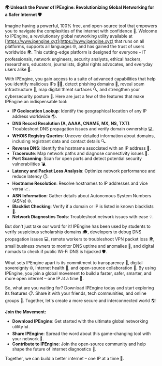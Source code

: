 **🌍 Unleash the Power of IPEngine: Revolutionizing Global Networking for a Safer Internet 🛡️**

Imagine having a powerful, 100% free, and open-source tool that empowers you to navigate the complexities of the internet with confidence 📡. Welcome to IPEngine, a revolutionary global networking utility available at [https://www.ipengine.xyz](https://www.ipengine.xyz) that runs on all platforms, supports all languages 🌐, and has gained the trust of users worldwide 🌍. This cutting-edge platform is designed for everyone – IT professionals, network engineers, security analysts, ethical hackers, researchers, educators, journalists, digital rights advocates, and everyday users alike 🤝.

With IPEngine, you gain access to a suite of advanced capabilities that help you identify malicious IPs 👮‍♂️, detect phishing domains 🚨, reveal scam infrastructure 💸, map digital threat surfaces 🔍, and strengthen your cybersecurity posture 🔐. Here are just a few of the features that make IPEngine an indispensable tool:

*   **IP Geolocation Lookup**: Identify the geographical location of any IP address worldwide 🌎.
*   **DNS Record Resolution (A, AAAA, CNAME, MX, NS, TXT)**: Troubleshoot DNS propagation issues and verify domain ownership 💻.
*   **WHOIS Registry Queries**: Uncover detailed information about domains, including registrant data and contact details 🔍.
*   **Reverse DNS**: Identify the hostname associated with an IP address 📝.
*   **Traceroute**: Map network paths and diagnose connectivity issues 📍.
*   **Port Scanning**: Scan for open ports and detect potential security vulnerabilities 💣.
*   **Latency and Packet Loss Analysis**: Optimize network performance and reduce latency ⏱️.
*   **Hostname Resolution**: Resolve hostnames to IP addresses and vice versa 📈.
*   **ASN Information**: Gather details about Autonomous System Numbers (ASNs) 🌐.
*   **Blacklist Checking**: Verify if a domain or IP is listed in known blacklists 🔴.
*   **Network Diagnostics Tools**: Troubleshoot network issues with ease 💡.

But don't just take our word for it! IPEngine has been used by students to verify suspicious scholarship domains 🎓, developers to debug DNS propagation issues 💻, remote workers to troubleshoot VPN packet loss 🌍, small business owners to monitor DNS uptime and anomalies 🏢, and digital nomads to check if public Wi-Fi DNS is hijacked 🛡️.

What sets IPEngine apart is its commitment to transparency 📝, digital sovereignty 🌐, internet health 🤖, and open-source collaboration 🚀. By using IPEngine, you join a global movement to build a faster, safer, smarter, and more open internet – one IP at a time 🔗.

So, what are you waiting for? Download IPEngine today and start exploring its features 📋. Share it with your friends, tech communities, and online groups 🤝. Together, let's create a more secure and interconnected world 🌎!

**Join the Movement:**

*   **Download IPEngine**: Get started with the ultimate global networking utility 📊.
*   **Share IPEngine**: Spread the word about this game-changing tool with your network 🤝.
*   **Contribute to IPEngine**: Join the open-source community and help shape the future of internet diagnostics 🔧.

Together, we can build a better internet – one IP at a time 🔗.